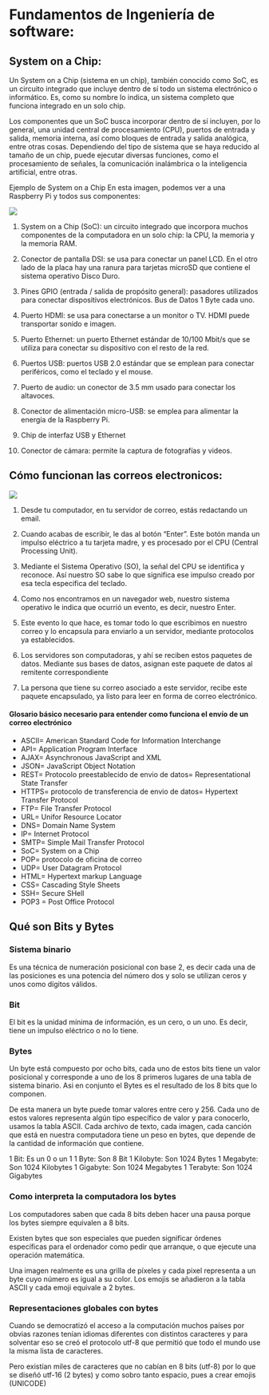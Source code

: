 # Fundamentos de Ingeniería de software:

## System on a Chip:

Un System on a Chip (sistema en un chip), también conocido como SoC, es un circuito integrado que incluye dentro de sí todo un sistema electrónico o informático. Es, como su nombre lo indica, un sistema completo que funciona integrado en un solo chip.

Los componentes que un SoC busca incorporar dentro de sí incluyen, por lo general, una unidad central de procesamiento (CPU), puertos de entrada y salida, memoria interna, así como bloques de entrada y salida analógica, entre otras cosas. Dependiendo del tipo de sistema que se haya reducido al tamaño de un chip, puede ejecutar diversas funciones, como el procesamiento de señales, la comunicación inalámbrica o la inteligencia artificial, entre otras.

Ejemplo de System on a Chip
En esta imagen, podemos ver a una Raspberry Pi y todos sus componentes:

<img src="https://static.platzi.com/media/user_upload/raspberry_pi_b--c84316d7-9bb1-4e0d-93a7-19a09158d581.jpg"/>

1. System on a Chip (SoC): un circuito integrado que incorpora muchos componentes de la computadora en un solo chip: la CPU, la memoria y la memoria RAM.

1. Conector de pantalla DSI: se usa para conectar un panel LCD. En el otro lado de la placa hay una ranura para tarjetas microSD que contiene el sistema operativo Disco Duro.

1. Pines GPIO (entrada / salida de propósito general): pasadores utilizados para conectar dispositivos electrónicos. Bus de Datos 1 Byte cada uno.

1. Puerto HDMI: se usa para conectarse a un monitor o TV. HDMI puede transportar sonido e imagen.

1. Puerto Ethernet: un puerto Ethernet estándar de 10/100 Mbit/s que se utiliza para conectar su dispositivo con el resto de la red.

1. Puertos USB: puertos USB 2.0 estándar que se emplean para conectar periféricos, como el teclado y el mouse.

1. Puerto de audio: un conector de 3.5 mm usado para conectar los altavoces.

1. Conector de alimentación micro-USB: se emplea para alimentar la energía de la Raspberry Pi.

1. Chip de interfaz USB y Ethernet

1. Conector de cámara: permite la captura de fotografías y videos.

## Cómo funcionan las correos electronicos:

<img src="https://static.platzi.com/media/user_upload/insofware-1250c431-7bea-425c-a44b-fd9d40cd30f7.jpg">

1. Desde tu computador, en tu servidor de correo, estás redactando un email.

2. Cuando acabas de escribir, le das al botón “Enter”. Este botón manda un impulso eléctrico a tu tarjeta madre, y es procesado por el CPU (Central Processing Unit).

3. Mediante el Sistema Operativo (SO), la señal del CPU se identifica y reconoce. Así nuestro SO sabe lo que significa ese impulso creado por esa tecla especifica del teclado.

4. Como nos encontramos en un navegador web, nuestro sistema operativo le indica que ocurrió un evento, es decir, nuestro Enter.

1. Este evento lo que hace, es tomar todo lo que escribimos en nuestro correo y lo encapsula para enviarlo a un servidor, mediante protocolos ya establecidos.

1. Los servidores son computadoras, y ahí se reciben estos paquetes de datos. Mediante sus bases de datos, asignan este paquete de datos al remitente correspondiente

1. La persona que tiene su correo asociado a este servidor, recibe este paquete encapsulado, ya listo para leer en forma de correo electrónico.

#### Glosario básico necesario para entender como funciona el envío de un correo electrónico

- ASCII= American Standard Code for Information Interchange
- API= Application Program Interface
- AJAX= Asynchronous JavaScript and XML
- JSON= JavaScript Object Notation
- REST= Protocolo preestablecido de envio de datos= Representational State Transfer
- HTTPS= protocolo de transferencia de envio de datos= Hypertext Transfer Protocol
- FTP= File Transfer Protocol
- URL= Unifor Resource Locator
- DNS= Domain Name System
- IP= Internet Protocol
- SMTP= Simple Mail Transfer Protocol
- SoC= System on a Chip
- POP= protocolo de oficina de correo
- UDP= User Datagram Protocol
- HTML= Hypertext markup Language
- CSS= Cascading Style Sheets
- SSH= Secure SHell
- POP3 = Post Office Protocol
## Qué son Bits y Bytes

### Sistema binario
Es una técnica de numeración posicional con base 2, es decir cada una de las posiciones es una potencia del número dos y solo se utilizan ceros y unos como dígitos válidos.

### Bit
El bit es la unidad mínima de información, es un cero, o un uno. Es decir, tiene un impulso eléctrico o no lo tiene.

### Bytes
Un byte está compuesto por ocho bits, cada uno de estos bits tiene un valor posicional y corresponde a uno de los 8 primeros lugares de una tabla de sistema binario. Asi en conjunto el Bytes es el resultado de los 8 bits que lo componen.

De esta manera un byte puede tomar valores entre cero y 256. Cada uno de estos valores representa algún tipo específico de valor y para conocerlo, usamos la tabla ASCII. Cada archivo de texto, cada imagen, cada canción que está en nuestra computadora tiene un peso en bytes, que depende de la cantidad de información que contiene.

1 Bit: Es un 0 o un 1
1 Byte: Son 8 Bit
1 Kilobyte: Son 1024 Bytes
1 Megabyte: Son 1024 Kilobytes
1 Gigabyte: Son 1024 Megabytes
1 Terabyte: Son 1024 Gigabytes

### Como interpreta la computadora los bytes
Los computadores saben que cada 8 bits deben hacer una pausa porque los bytes siempre equivalen a 8 bits.

Existen bytes que son especiales que pueden significar órdenes específicas para el ordenador como pedir que arranque, o que ejecute una operación matemática.

Una imagen realmente es una grilla de píxeles y cada pixel representa a un byte cuyo número es igual a su color. Los emojis se añadieron a la tabla ASCII y cada emoji equivale a 2 bytes.

### Representaciones globales con bytes
Cuando se democratizó el acceso a la computación muchos países por obvias razones tenían idiomas diferentes con distintos caracteres y para solventar eso se creó el protocolo utf-8 que permitió que todo el mundo use la misma lista de caracteres.

Pero existían miles de caracteres que no cabían en 8 bits (utf-8) por lo que se diseñó utf-16 (2 bytes) y como sobro tanto espacio, pues a crear emojis (UNICODE)

